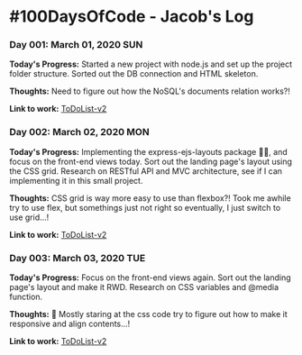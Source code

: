 # #100DaysOfCode - Jacob's Log

### Day 001: March 01, 2020 SUN

**Today's Progress:** Started a new project with node.js and set up the project folder structure. Sorted out the DB connection and HTML skeleton. 

**Thoughts:** Need to figure out how the NoSQL's documents relation works?!

**Link to work:** [ToDoList-v2](https://github.com/jacoblindev/ToDoList-v2)

### Day 002: March 02, 2020 MON

**Today's Progress:** Implementing the express-ejs-layouts package 👍🏼, and focus on the front-end views today. Sort out the landing page's layout using the CSS grid. Research on RESTful API and MVC architecture, see if I can implementing it in this small project.  

**Thoughts:** CSS grid is way more easy to use than flexbox?! Took me awhile try to use flex, but somethings just not right so eventually, I just switch to use grid...!

**Link to work:** [ToDoList-v2](https://github.com/jacoblindev/ToDoList-v2)

### Day 003: March 03, 2020 TUE

**Today's Progress:** Focus on the front-end views again. Sort out the landing page's layout and make it RWD. Research on CSS variables and @media function.  

**Thoughts:** 🤔 Mostly staring at the css code try to figure out how to make it responsive and align contents...!

**Link to work:** [ToDoList-v2](https://github.com/jacoblindev/ToDoList-v2)
